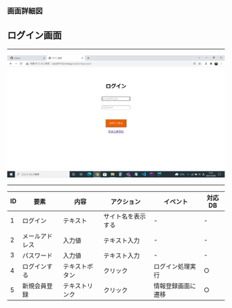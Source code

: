 ### 画面詳細図
## ログイン画面

*****
<img src="../img/ログイン画面.png" width="900">

*****

|ID|要素|内容|アクション|イベント|対応DB|
|--|---|----|---------|-------|-------|
|1|ログイン|テキスト|サイト名を表示する|-|-|
|2|メールアドレス|入力値|テキスト入力|-|-|
|3|パスワード|入力値|テキスト入力|-|-|
|4|ログインする|テキストボタン|クリック|ログイン処理実行|○|
|5|新規会員登録|テキストリンク|クリック|情報登録画面に遷移|○|
